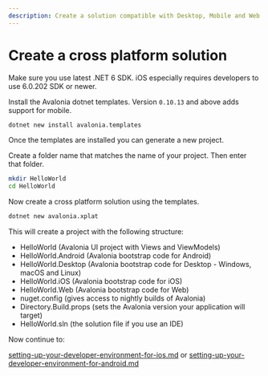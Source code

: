 ```yaml
---
description: Create a solution compatible with Desktop, Mobile and Web
---
```


# Create a cross platform solution

Make sure you use latest .NET 6 SDK. iOS especially requires developers to use 6.0.202 SDK or newer.

Install the Avalonia dotnet templates. Version `0.10.13` and above adds support for mobile.

```bash
dotnet new install avalonia.templates
```



Once the templates are installed you can generate a new project.

Create a folder name that matches the name of your project. Then enter that folder.

```bash
mkdir HelloWorld
cd HelloWorld
```



Now create a cross platform solution using the templates.

```bash
dotnet new avalonia.xplat
```



This will create a project with the following structure:

* HelloWorld (Avalonia UI project with Views and ViewModels)
* HelloWorld.Android (Avalonia bootstrap code for Android)
* HelloWorld.Desktop (Avalonia bootstrap code for Desktop - Windows, macOS and Linux)
* HelloWorld.iOS (Avalonia bootstrap code for iOS)
* HelloWorld.Web (Avalonia bootstrap code for Web)
* nuget.config (gives access to nightly builds of Avalonia)
* Directory.Build.props (sets the Avalonia version your application will target)
* HelloWorld.sln (the solution file if you use an IDE)

Now continue to:

[setting-up-your-developer-environment-for-ios.md](ios/setting-up-your-developer-environment-for-ios.md "mention") or [setting-up-your-developer-environment-for-android.md](android/setting-up-your-developer-environment-for-android.md "mention")
